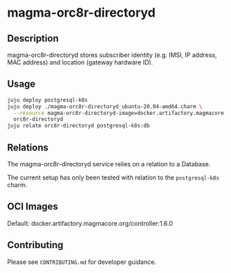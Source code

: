 # magma-orc8r-directoryd

## Description
magma-orc8r-directoryd stores subscriber identity (e.g. IMSI, IP address, MAC address) and location (gateway hardware ID).

## Usage

```bash
juju deploy postgresql-k8s
juju deploy ./magma-orc8r-directoryd_ubuntu-20.04-amd64.charm \
  --resource magma-orc8r-directoryd-image=docker.artifactory.magmacore.org/controller:1.6.0 \
  orc8r-directoryd
juju relate orc8r-directoryd postgresql-k8s:db
```

## Relations

The magma-orc8r-directoryd service relies on a relation to a Database. 

The current setup has only been tested with relation to the `postgresql-k8s` charm.

## OCI Images

Default: docker.artifactory.magmacore.org/controller:1.6.0

## Contributing

Please see `CONTRIBUTING.md` for developer guidance.
